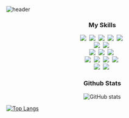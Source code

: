 <!-- ### Hi there 👋 -->

<!--
**kjy9604/kjy9604** is a ✨ _special_ ✨ repository because its `README.md` (this file) appears on your GitHub profile.

Here are some ideas to get you started:

- 🔭 I’m currently working on ...
- 🌱 I’m currently learning ...
- 👯 I’m looking to collaborate on ...
- 🤔 I’m looking for help with ...
- 💬 Ask me about ...
- 📫 How to reach me: ...
- 😄 Pronouns: ...
- ⚡ Fun fact: ...
-->

![header](https://capsule-render.vercel.app/api?type=waving&color=auto&height=300&section=header&text=Jaeyong%20Kwon&fontSize=90)

<h3 align="center">My Skills</h3>
<p align="center">
  <!-- Front -->
  <img src="https://img.shields.io/badge/JavaScript-ffb13b?style=flat-square&logo=javaScript&logoColor=white"/></a>&nbsp 
  <img src="https://img.shields.io/badge/TypeScript-3178C6?style=flat-square&logo=typescript&logoColor=white"/></a>&nbsp 
  <img src="https://img.shields.io/badge/React-61DAFB?style=flat-square&logo=react&logoColor=black"/></a>&nbsp 
  <img src="https://img.shields.io/badge/React%20Native-61DAFB?style=flat-square&logo=react&logoColor=black"/></a>&nbsp 
  <img src="https://img.shields.io/badge/Vue.js-4FC08D?style=flat-square&logo=vuedotjs&logoColor=white"/></a>&nbsp 
  <br/>
  <!-- Backend -->
  <img src="https://img.shields.io/badge/Java-E25A1C?style=flat-square&logo=Java&logoColor=white"/></a>&nbsp
  <img src="https://img.shields.io/badge/Python-3766AB?style=flat-square&logo=Python&logoColor=white"/></a>&nbsp 
  <!-- Frameworks -->
  <br/>
  <img src="https://img.shields.io/badge/Spring-6DB33F?style=flat-square&logo=Spring&logoColor=white"/></a>&nbsp
  <img src="https://img.shields.io/badge/SpringBoot-6DB33F?style=flat-square&logo=SpringBoot&logoColor=white"/></a>&nbsp 
  <img src="https://img.shields.io/badge/Node.js-339933?style=flat-square&logo=Node.js&logoColor=white"/></a>&nbsp
  <br/>
  <!-- DB -->
  <img src="https://img.shields.io/badge/Mysql-E6B91E?style=flat-square&logo=MySql&logoColor=black"/></a>&nbsp 
  <img src="https://img.shields.io/badge/SQLite-003B57?style=flat-square&logo=sqlite&logoColor=white"/></a>&nbsp 
  <img src="https://img.shields.io/badge/MSSQL-CC2927?style=flat-square&logo=microsoftsqlserver&logoColor=white"/></a>&nbsp 
  <img src="https://img.shields.io/badge/PostgreSQL-4169E1?style=flat-square&logo=postgresql&logoColor=white"/></a>&nbsp 
  <br/>
  <!-- Server -->
  <img src="https://img.shields.io/badge/Linux-FCC624?style=flat-square&logo=Linux&logoColor=black"/></a>&nbsp 
  <img src="https://img.shields.io/badge/AWS-232F3E?style=flat-square&logo=AmazonAWS&logoColor=white"/></a>&nbsp 
</p>


<h3 align="center">Github Stats</h3>
<div align="center">

![GitHub stats](https://github-readme-stats.vercel.app/api?username=kjy9604&show_icons=true&theme=radical&include_all_commits=true&count_private=true)
</div>

[![Top Langs](https://github-readme-stats.vercel.app/api/top-langs/?username=kjy9604)](https://github.com/kjy9604/github-readme-stats)
